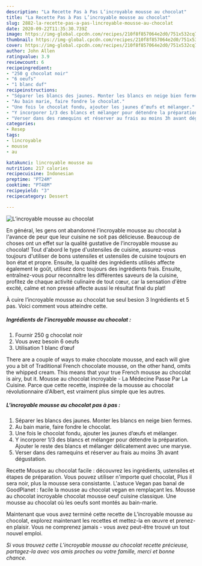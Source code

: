 ```yaml
---
description: "La Recette Pas à Pas L’incroyable mousse au chocolat"
title: "La Recette Pas à Pas L’incroyable mousse au chocolat"
slug: 2882-la-recette-pas-a-pas-lincroyable-mousse-au-chocolat
date: 2020-09-22T11:35:30.739Z
image: https://img-global.cpcdn.com/recipes/210f8f857064e2d0/751x532cq70/lincroyable-mousse-au-chocolat-photo-principale-de-la-recette.jpg
thumbnail: https://img-global.cpcdn.com/recipes/210f8f857064e2d0/751x532cq70/lincroyable-mousse-au-chocolat-photo-principale-de-la-recette.jpg
cover: https://img-global.cpcdn.com/recipes/210f8f857064e2d0/751x532cq70/lincroyable-mousse-au-chocolat-photo-principale-de-la-recette.jpg
author: John Allen
ratingvalue: 3.9
reviewcount: 6
recipeingredient:
- "250 g chocolat noir"
- "6 oeufs"
- "1 blanc duf"
recipeinstructions:
- "Séparer les blancs des jaunes. Monter les blancs en neige bien fermes."
- "Au bain marie, faire fondre le chocolat."
- "Une fois le chocolat fondu, ajouter les jaunes d’œufs et mélanger."
- "Y incorporer 1/3 des blancs et mélanger pour détendre la préparation. Ajouter le reste des blancs et mélanger délicatement avec une maryse."
- "Verser dans des ramequins et réserver au frais au moins 3h avant dégustation."
categories:
- Resep
tags:
- lincroyable
- mousse
- au

katakunci: lincroyable mousse au 
nutrition: 217 calories
recipecuisine: Indonesian
preptime: "PT24M"
cooktime: "PT48M"
recipeyield: "3"
recipecategory: Dessert

---
```



![L’incroyable mousse au chocolat](https://img-global.cpcdn.com/recipes/210f8f857064e2d0/751x532cq70/lincroyable-mousse-au-chocolat-photo-principale-de-la-recette.jpg)

En général, les gens ont abandonné l’incroyable mousse au chocolat à l'avance de peur que leur cuisine ne soit pas délicieuse. Beaucoup de choses ont un effet sur la qualité gustative de l’incroyable mousse au chocolat! Tout d'abord le type d'ustensiles de cuisine, assurez-vous toujours d'utiliser de bons ustensiles et ustensiles de cuisine toujours en bon état et propre. Ensuite, la qualité des ingrédients utilisés affecte également le goût, utilisez donc toujours des ingrédients frais. Ensuite, entraînez-vous pour reconnaître les différentes saveurs de la cuisine, profitez de chaque activité culinaire de tout cœur, car la sensation d'être excité, calme et non pressé affecte aussi le résultat final du plat!

<!--inarticleads1-->

À cuire l’incroyable mousse au chocolat tue seul besion 3 Ingrédients et 5 pas. Voici comment vous atteindre cette.

##### Ingrédients de l’incroyable mousse au chocolat :

1. Fournir 250 g chocolat noir
1. Vous avez besoin 6 oeufs
1. Utilisation 1 blanc d’œuf


There are a couple of ways to make chocolate mousse, and each will give you a bit of Traditional French chocolate mousse, on the other hand, omits the whipped cream. This means that your true French mousse au chocolat is airy, but it. Mousse au chocolat incroyable - La Médecine Passe Par La Cuisine. Parce que cette recette, inspirée de la mousse au chocolat révolutionnaire d&#39;Albert, est vraiment plus simple que les autres. 

<!--inarticleads2-->

##### L’incroyable mousse au chocolat pas à pas :

1. Séparer les blancs des jaunes. Monter les blancs en neige bien fermes.
1. Au bain marie, faire fondre le chocolat.
1. Une fois le chocolat fondu, ajouter les jaunes d’œufs et mélanger.
1. Y incorporer 1/3 des blancs et mélanger pour détendre la préparation. Ajouter le reste des blancs et mélanger délicatement avec une maryse.
1. Verser dans des ramequins et réserver au frais au moins 3h avant dégustation.


Recette Mousse au chocolat facile : découvrez les ingrédients, ustensiles et étapes de préparation. Vous pouvez utiliser n&#39;importe quel chocolat, Plus il sera noir, plus la mousse sera consistante. L&#39;astuce Vegan pas banal de GoodPlanet : facile la mousse au chocolat vegan en remplaçant les. Mousse au chocolat incroyable chocolat mousse oeuf cuisine classique. Une mousse au chocolat où les oeufs sont montés au bain-marie. 

<!--inarticleads1-->

<p>
Maintenant que vous avez terminé cette recette de L’incroyable mousse au chocolat, explorez maintenant les recettes et mettez-la en œuvre et prenez-en plaisir. Vous ne comprenez jamais - vous avez peut-être trouvé un tout nouvel emploi.
</p>

<p>
<i>Si vous trouvez cette L’incroyable mousse au chocolat recette précieuse, partagez-la avec vos amis proches ou votre famille, merci et bonne chance.</i>
</p>
